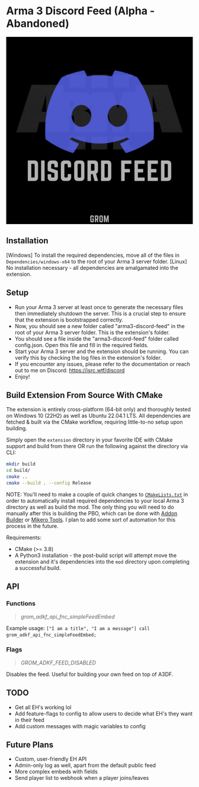 # Arma 3 Discord Feed (Alpha - Abandoned)

![](https://github.com/a3r0id/arma3-discord-feed/blob/main/logo.png?raw=true)

## Installation
[Windows] To install the required dependencies, move all of the files in `Dependencies/windows-x64` to the root of your Arma 3 server folder.
[Linux] No installation necessary - all dependencies are amalgamated into the extension.

## Setup
- Run your Arma 3 server at least once to generate the necessary files then immediately shutdown the server. This is a crucial step to ensure that the extension is bootstrapped correctly.
- Now, you should see a new folder called "arma3-discord-feed" in the root of your Arma 3 server folder. This is the extension's folder.
- You should see a file inside the "arma3-discord-feed" folder called config.json. Open this file and fill in the required fields.
- Start your Arma 3 server and the extension should be running. You can verify this by checking the log files in the extension's folder.
- If you encounter any issues, please refer to the documentation or reach out to me on Discord: https://isrc.wtf/discord
- Enjoy!

## Build Extension From Source With CMake
The extension is entirely cross-platform (64-bit only) and thoroughly tested on Windows 10 (22H2) as well as Ubuntu 22.04.1 LTS.
All dependencies are fetched & built via the CMake workflow, requiring little-to-no setup upon building.

Simply open the `extension` directory in your favorite IDE with CMake support and build from there OR run the following against the directory via CLI:

```bash
mkdir build
cd build/
cmake ..
cmake --build . --config Release
```

NOTE: You'll need to make a couple of quick changes to [`CMakeLists.txt`](https://github.com/a3r0id/arma3-discord-feed/blob/main/extension/CMakeLists.txt) in order to automatically install required dependencies to your local Arma 3
directory as well as build the mod. The only thing you will need to do manually after this is building the PBO, which can be done with [Addon Builder](https://community.bistudio.com/wiki/Addon_Builder) or [Mikero Tools](https://community.bistudio.com/wiki/Mikero_Tools). I plan to add some sort of automation for this process in the future.

Requirements:
- CMake (>= 3.8)
- A Python3 installation - the post-build script will attempt move the extension and it's dependencies into the `mod` directory upon completing a successful build.

## API

### Functions
> *grom_adkf_api_fnc_simpleFeedEmbed*

Example usage: `["I am a title", "I am a message"] call grom_adkf_api_fnc_simpleFeedEmbed;`

### Flags
> *GROM_ADKF_FEED_DISABLED*

Disables the feed. Useful for building your own feed on top of A3DF.

## TODO

- Get all EH's working lol
- Add feature-flags to config to allow users to decide what EH's they want in their feed
- Add custom messages with magic variables to config

## Future Plans

- Custom, user-friendly EH API
- Admin-only log as well, apart from the default public feed
- More complex embeds with fields
- Send player list to webhook when a player joins/leaves

